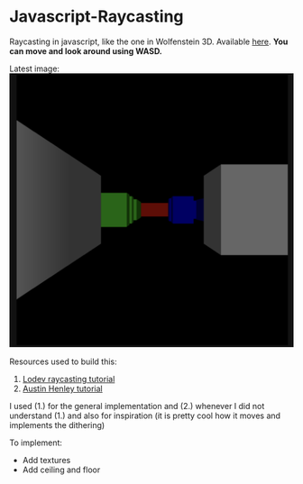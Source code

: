 # Javascript-Raycasting
Raycasting in javascript, like the one in Wolfenstein 3D.
Available [here](https://emiliano1919.github.io/Javascript-Raycasting/).
**You can move and look around using WASD.**

Latest image:
![Latest starting image from the ray caster](./raycaster.png)

Resources used to build this:
1. [Lodev raycasting tutorial](https://lodev.org/cgtutor/raycasting.html)
2. [Austin Henley tutorial](https://austinhenley.com/blog/raycasting.html)

I used (1.) for the general implementation and (2.) whenever I did not understand (1.) and also for inspiration (it is pretty cool how it moves and implements the dithering)

To implement:
- Add textures
- Add ceiling and floor
